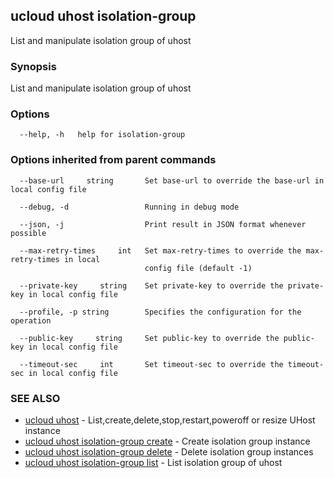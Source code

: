 ## ucloud uhost isolation-group

List and manipulate isolation group of uhost

### Synopsis

List and manipulate isolation group of uhost

### Options

```
  --help, -h   help for isolation-group 

```

### Options inherited from parent commands

```
  --base-url     string       Set base-url to override the base-url in local config file 

  --debug, -d                 Running in debug mode 

  --json, -j                  Print result in JSON format whenever possible 

  --max-retry-times     int   Set max-retry-times to override the max-retry-times in local
                              config file (default -1) 

  --private-key     string    Set private-key to override the private-key in local config file 

  --profile, -p string        Specifies the configuration for the operation 

  --public-key     string     Set public-key to override the public-key in local config file 

  --timeout-sec     int       Set timeout-sec to override the timeout-sec in local config file 

```

### SEE ALSO

* [ucloud uhost](developer/cli/cmd/ucloud/uhost)	 - List,create,delete,stop,restart,poweroff or resize UHost instance
* [ucloud uhost isolation-group create](developer/cli/cmd/ucloud/uhost/isolation-group/create)	 - Create isolation group instance
* [ucloud uhost isolation-group delete](developer/cli/cmd/ucloud/uhost/isolation-group/delete)	 - Delete isolation group instances
* [ucloud uhost isolation-group list](developer/cli/cmd/ucloud/uhost/isolation-group/list)	 - List isolation group of uhost

